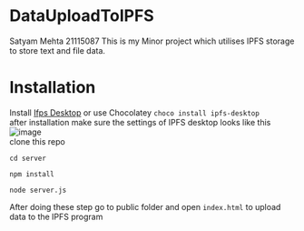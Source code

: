 # DataUploadToIPFS
Satyam Mehta 21115087
This is my Minor project which utilises IPFS storage to store text and file data.
# Installation 
Install [Ifps Desktop](https://docs.ipfs.tech/install/ipfs-desktop/) or use Chocolatey `choco install ipfs-desktop`<br/>
after installation make sure the settings of IPFS desktop looks like this 
![image](https://i.ibb.co/Ky5xRBg/NVIDIA-Share-T9gz-MTLmm5.png) <br/>
clone this repo
``` npm
cd server
```
```
npm install
```
```
node server.js
```

After doing these step go to public folder and open `index.html` to upload data to the IPFS program 
